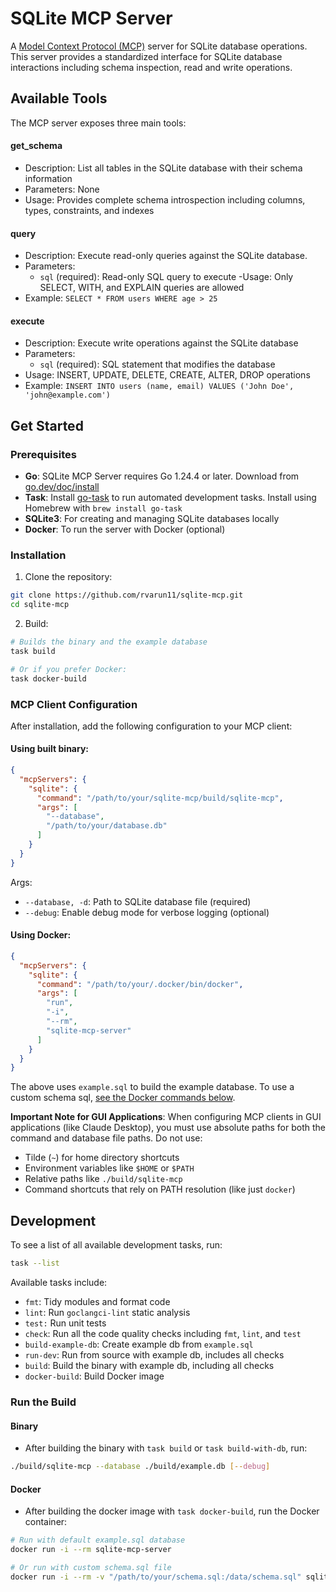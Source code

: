 # SQLite MCP Server

A [Model Context Protocol (MCP)](https://modelcontextprotocol.io/) server for SQLite database operations. This server provides a standardized interface for SQLite database interactions including schema inspection, read and write operations.

## Available Tools

The MCP server exposes three main tools:

#### get_schema

- Description: List all tables in the SQLite database with their schema information
- Parameters: None
- Usage: Provides complete schema introspection including columns, types, constraints, and indexes

#### query

- Description: Execute read-only queries against the SQLite database.
- Parameters: 
  - `sql` (required): Read-only SQL query to execute
-Usage: Only SELECT, WITH, and EXPLAIN queries are allowed
- Example: `SELECT * FROM users WHERE age > 25`

#### execute

- Description: Execute write operations against the SQLite database
- Parameters:
  - `sql` (required): SQL statement that modifies the database
- Usage: INSERT, UPDATE, DELETE, CREATE, ALTER, DROP operations
- Example: `INSERT INTO users (name, email) VALUES ('John Doe', 'john@example.com')`


## Get Started

### Prerequisites

- **Go**: SQLite MCP Server requires Go 1.24.4 or later. Download from [go.dev/doc/install](https://go.dev/doc/install)
- **Task**: Install [go-task](https://taskfile.dev/) to run automated development tasks. Install using Homebrew with `brew install go-task`
- **SQLite3**: For creating and managing SQLite databases locally
- **Docker**: To run the server with Docker (optional)

### Installation

1. Clone the repository:
```bash
git clone https://github.com/rvarun11/sqlite-mcp.git
cd sqlite-mcp
```

2. Build:
```bash
# Builds the binary and the example database
task build

# Or if you prefer Docker:
task docker-build
```

### MCP Client Configuration

After installation, add the following configuration to your MCP client:

#### Using built binary:

```json
{
  "mcpServers": {
    "sqlite": {
      "command": "/path/to/your/sqlite-mcp/build/sqlite-mcp",
      "args": [
        "--database",
        "/path/to/your/database.db"
      ]
    }
  }
}
```
Args:
- `--database, -d`: Path to SQLite database file (required)
- `--debug`: Enable debug mode for verbose logging (optional)

#### Using Docker:

```json
{
  "mcpServers": {
    "sqlite": {
      "command": "/path/to/your/.docker/bin/docker",
      "args": [
        "run",
        "-i",
        "--rm",
        "sqlite-mcp-server"
      ]
    }
  }
}
```

The above uses `example.sql` to build the example database. To use a custom schema sql, [see the Docker commands below](#docker).

**Important Note for GUI Applications**: When configuring MCP clients in GUI applications (like Claude Desktop), you must use absolute paths for both the command and database file paths. Do not use:
- Tilde (`~`) for home directory shortcuts
- Environment variables like `$HOME` or `$PATH`
- Relative paths like `./build/sqlite-mcp`
- Command shortcuts that rely on PATH resolution (like just `docker`)

## Development

To see a list of all available development tasks, run:
```bash
task --list
```

Available tasks include:
- `fmt`: Tidy modules and format code
- `lint`: Run `goclangci-lint` static analysis
- `test:` Run unit tests
- `check`: Run all the code quality checks including `fmt`, `lint`, and `test`
- `build-example-db`: Create example db from `example.sql`
- `run-dev`: Run from source with example db, includes all checks
- `build`: Build the binary with example db, including all checks
- `docker-build`: Build Docker image


### Run the Build

#### Binary

- After building the binary with `task build` or `task build-with-db`, run:
```bash
./build/sqlite-mcp --database ./build/example.db [--debug]
```

#### Docker 

- After building the docker image with `task docker-build`, run the Docker container:
```bash
# Run with default example.sql database
docker run -i --rm sqlite-mcp-server

# Or run with custom schema.sql file
docker run -i --rm -v "/path/to/your/schema.sql:/data/schema.sql" sqlite-mcp-server
```
